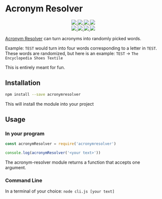 # Acronym Resolver

<div>
	<p align="center">
		<a href="https://github.com/TMUniversal/Acronym-Resolver/blob/master/package.json#L3">
			<img src="https://img.shields.io/github/package-json/v/TMUniversal/Acronym-Resolver?style=flat" />
		</a>
		<a href="https://app.codacy.com/manual/Uni/Acronym-Resolver?utm_source=github.com&utm_medium=referral&utm_content=TMUniversal/Acronym-Resolver&utm_campaign=Badge_Grade_Settings">
			<img src="https://api.codacy.com/project/badge/Grade/60b7ec455e754dbdaf93e38673dfb008" />
		</a>
		<a href="https://tmuniversal.eu/redirect/patreon">
			<img src="https://img.shields.io/badge/Patreon-support_me-fa6956.svg?style=flat&logo=patreon" />
		</a>
		<a href="https://www.npmjs.com/package/acronymresolver">
			<img src="https://img.shields.io/npm/dt/acronymresolver" />
		</a>
		<br />
		<a href="https://www.npmjs.com/package/acronymresolver">
			<img src="https://img.shields.io/bundlephobia/min/acronymresolver?label=packge%20size" />
		</a>
		<a href="https://github.com/TMUniversal/Acronym-Resolver/issues">
			<img src="https://img.shields.io/github/issues/TMUniversal/Acronym-Resolver.svg?style=flat">
		</a>
		<a href="https://github.com/TMUniversal/Acronym-Resolver/graphs/contributors">
			<img src="https://img.shields.io/github/contributors/TMUniversal/Acronym-Resolver.svg?style=flat">
		</a>
		<a href="https://github.com/TMUniversal/Acronym-Resolver/blob/stable/LICENSE.md">
			<img src="https://img.shields.io/github/license/TMUniversal/Acronym-Resolver.svg?style=flat">
		</a>
	</p>
</div>

[Acronym Resolver](https://github.com/TMUniversal/Acronym-Resolver) can turn acronyms into randomly picked words.

Example: `TEST` would turn into four words corresponding to a letter in `TEST`.
These words are randomized, but here is an example: `TEST` -> `The Encyclopedia Shoes Textile`

This is entirely meant for fun.

## Installation

```sh
npm install --save acronymresolver
```

This will install the module into your project

## Usage

### In your program

```js
const acronymResolver = require('acronymresolver')

console.log(acronymResolver('<your text>'))
```

The acronym-resolver module returns a function that accepts one argument.

### Command Line

In a terminal of your choice: `node cli.js [your text]`
